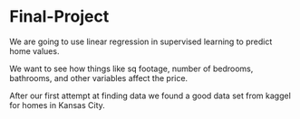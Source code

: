 # Final-Project

We are going to use linear regression in supervised learning to predict home values.

We want to see how things like sq footage, number of bedrooms, bathrooms, and other variables affect the price.

After our first attempt at finding data we found a good data set from kaggel for homes in Kansas City. 
